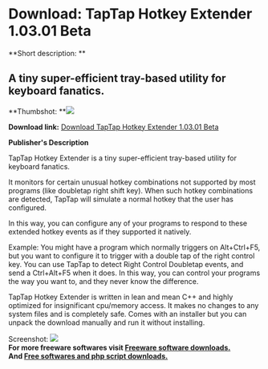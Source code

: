 # Download: TapTap Hotkey Extender 1.03.01 Beta

**Short description: **

## A tiny super-efficient tray-based utility for keyboard fanatics.

  
**Thumbshot: **![](http://www.freewarefiles.com/screenshot/taptaphkey_md.gif)   
  
**Download link:** [Download TapTap Hotkey Extender 1.03.01 Beta](http://freesoftwares.boysofts.com/TapTap-Hotkey-Extender-Beta_program_24097.html)  
  

**Publisher's Description**  
  

TapTap Hotkey Extender is a tiny super-efficient tray-based utility for
keyboard fanatics.

It monitors for certain unusual hotkey combinations not supported by most
programs (like doubletap right shift key). When such hotkey combinations are
detected, TapTap will simulate a normal hotkey that the user has configured.

In this way, you can configure any of your programs to respond to these
extended hotkey events as if they supported it natively.

Example: You might have a program which normally triggers on Alt+Ctrl+F5, but
you want to configure it to trigger with a double tap of the right control
key. You can use TapTap to detect Right Control Doubletap events, and send a
Ctrl+Alt+F5 when it does. In this way, you can control your programs the way
you want to, and they never know the difference.

TapTap Hotkey Extender is written in lean and mean C++ and highly optimized
for insignificant cpu/memory access. It makes no changes to any system files
and is completely safe. Comes with an installer but you can unpack the
download manually and run it without installing.

  
  
Screenshot: ![](http://www.freewarefiles.com/screenshot/taptaphkey.gif)  
**For more freeware softwares visit [Freeware software downloads.](http://freesoftwares.boysofts.com/)**   
**And [Free softwares and php script downloads.](http://www.boysofts.com/)**

